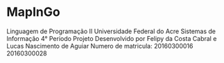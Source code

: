 # MapInGo
Linguagem de Programação II
Universidade Federal do Acre
Sistemas de Informação
4° Periodo
Projeto Desenvolvido por Felipy da Costa Cabral e Lucas Nascimento de Aguiar
Numero de matricula:           20160300016              20160300028
